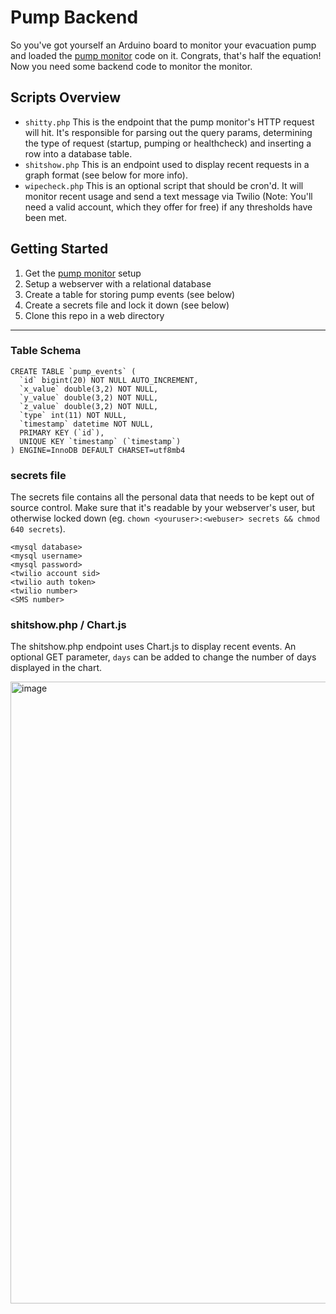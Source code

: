# Pump Backend
So you've got yourself an Arduino board to monitor your evacuation pump and loaded the [pump monitor](https://github.com/thejart/pump-monitor) code on it. Congrats, that's half the equation! Now you need some backend code to monitor the monitor.

## Scripts Overview
- `shitty.php` This is the endpoint that the pump monitor's HTTP request will hit. It's responsible for parsing out the query params, determining the type of request (startup, pumping or healthcheck) and inserting a row into a database table.
- `shitshow.php` This is an endpoint used to display recent requests in a graph format (see below for more info).
- `wipecheck.php` This is an optional script that should be cron'd. It will monitor recent usage and send a text message via Twilio (Note: You'll need a valid account, which they offer for free) if any thresholds have been met.

## Getting Started
1. Get the [pump monitor](https://github.com/thejart/pump-monitor) setup
2. Setup a webserver with a relational database
3. Create a table for storing pump events (see below)
4. Create a secrets file and lock it down (see below)
5. Clone this repo in a web directory

---
### Table Schema
```
CREATE TABLE `pump_events` (
  `id` bigint(20) NOT NULL AUTO_INCREMENT,
  `x_value` double(3,2) NOT NULL,
  `y_value` double(3,2) NOT NULL,
  `z_value` double(3,2) NOT NULL,
  `type` int(11) NOT NULL,
  `timestamp` datetime NOT NULL,
  PRIMARY KEY (`id`),
  UNIQUE KEY `timestamp` (`timestamp`)
) ENGINE=InnoDB DEFAULT CHARSET=utf8mb4
```

### secrets file
The secrets file contains all the personal data that needs to be kept out of source control. Make sure that it's readable by your webserver's user, but otherwise locked down (eg. `chown <youruser>:<webuser> secrets && chmod 640 secrets`).
```
<mysql database>
<mysql username>
<mysql password>
<twilio account sid>
<twilio auth token>
<twilio number>
<SMS number>
```

### shitshow.php / Chart.js
The shitshow.php endpoint uses Chart.js to display recent events. An optional GET parameter, `days` can be added to change the number of days displayed in the chart.

<img width="995" alt="image" src="https://user-images.githubusercontent.com/1659844/171009829-07affab9-a130-4471-92c3-644c3c40cca6.png">
